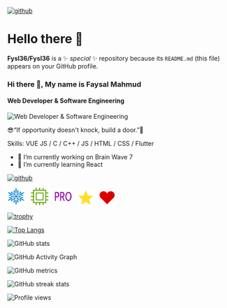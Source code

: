 [<img src='https://cdn.jsdelivr.net/npm/simple-icons@3.0.1/icons/github.svg' alt='github' height='40'>](https://github.com/Fysl36)  

# Hello there 👋


**Fysl36/Fysl36** is a ✨ _special_ ✨ repository because its `README.md` (this file) appears on your GitHub profile.
### Hi there 👋, My name is Faysal Mahmud
#### Web Developer & Software Engineering 
![Web Developer & Software Engineering ](https://scontent.fdac139-1.fna.fbcdn.net/v/t39.30808-6/341886677_2128780157327353_2259421770660154865_n.jpg?stp=dst-jpg_s960x960&_nc_cat=106&ccb=1-7&_nc_sid=e3f864&_nc_eui2=AeGa4FTZH-O7EATM-RTpeHZiOmU7juP3osQ6ZTuO4_eixH9qoAJbiiTZ5TFcK5VBYhgioKEqZ-8HdByGovaGl384&_nc_ohc=BanQ95nyp8EAX-kETkZ&_nc_ht=scontent.fdac139-1.fna&oh=00_AfC6oGnaLcIcskpNoj0yu_P1ExyKS_TSFLw3CnPGwYIE4Q&oe=644EF542)

😎“If opportunity doesn't knock, build a door.”💪

Skills: VUE JS / C / C++ / JS / HTML / CSS / Flutter

- 🔭 I’m currently working on Brain Wave 7 
- 🌱 I’m currently learning React 


[<img src='https://cdn.jsdelivr.net/npm/simple-icons@3.0.1/icons/github.svg' alt='github' height='40'>](https://github.com/Fysl36)  

<a href='https://archiveprogram.github.com/'><img src='https://raw.githubusercontent.com/acervenky/animated-github-badges/master/assets/acbadge.gif' width='40' height='40'></a> <a href='https://docs.github.com/en/developers'><img src='https://raw.githubusercontent.com/acervenky/animated-github-badges/master/assets/devbadge.gif' width='40' height='40'></a> <a href='https://github.com/pricing'><img src='https://raw.githubusercontent.com/acervenky/animated-github-badges/master/assets/pro.gif' width='40' height='40'></a> <a href='https://stars.github.com/'><img src='https://raw.githubusercontent.com/acervenky/animated-github-badges/master/assets/starbadge.gif' width='35' height='35'></a> <a href='https://docs.github.com/en/github/supporting-the-open-source-community-with-github-sponsors'><img src='https://raw.githubusercontent.com/acervenky/animated-github-badges/master/assets/sponsorbadge.gif' width='35' height='35'></a> 

[![trophy](https://github-profile-trophy.vercel.app/?username=Fysl36)](https://github.com/ryo-ma/github-profile-trophy)

[![Top Langs](https://github-readme-stats.vercel.app/api/top-langs/?username=Fysl36)](https://github.com/anuraghazra/github-readme-stats)

![GitHub stats](https://github-readme-stats.vercel.app/api?username=Fysl36&show_icons=true&count_private=true)  

![GitHub Activity Graph](https://activity-graph.herokuapp.com/graph?username=Fysl36)  

![GitHub metrics](https://metrics.lecoq.io/Fysl36)  

![GitHub streak stats](https://streak-stats.demolab.com/?user=Fysl36)  

![Profile views](https://gpvc.arturio.dev/Fysl36)  

